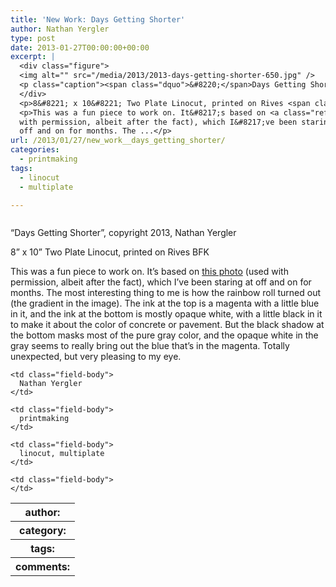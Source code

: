 ```yaml
---
title: 'New Work: Days Getting Shorter'
author: Nathan Yergler
type: post
date: 2013-01-27T00:00:00+00:00
excerpt: |
  <div class="figure">
  <img alt="" src="/media/2013/2013-days-getting-shorter-650.jpg" />
  <p class="caption"><span class="dquo">&#8220;</span>Days Getting Shorter&#8221;, copyright 2013, Nathan Yergler</p>
  </div>
  <p>8&#8221; x 10&#8221; Two Plate Linocut, printed on Rives <span class="caps">BFK</span></p>
  <p>This was a fun piece to work on. It&#8217;s based on <a class="reference external" href="http://nerdluv.org/post/32881677434/chicago-days-getting-shorter">this photo</a> (used
  with permission, albeit after the fact), which I&#8217;ve been staring at
  off and on for months. The ...</p>
url: /2013/01/27/new_work__days_getting_shorter/
categories:
  - printmaking
tags:
  - linocut
  - multiplate

---
```

<div class="figure">
  <img alt="" src="/media/2013/2013-days-getting-shorter-650.jpg" />

  <p class="caption">
    <span class="dquo">&#8220;</span>Days Getting Shorter&#8221;, copyright 2013, Nathan Yergler
  </p>
</div>

8&#8221; x 10&#8221; Two Plate Linocut, printed on Rives <span class="caps">BFK</span>

This was a fun piece to work on. It&#8217;s based on [this photo][1]  (used with permission, albeit after the fact), which I&#8217;ve been staring at off and on for months. The most interesting thing to me is how the rainbow roll turned out (the gradient in the image). The ink at the top is a magenta with a little blue in it, and the ink at the bottom is mostly opaque white, with a little black in it to make it about the color of concrete or pavement. But the black shadow at the bottom masks most of the pure gray color, and the opaque white in the gray seems to really bring out the blue that&#8217;s in the magenta. Totally unexpected, but very pleasing to my eye.

<table class="docutils field-list" frame="void" rules="none">
  <col class="field-name" /> <col class="field-body" /> <tr class="field">
    <th class="field-name">
      author:
    </th>

    <td class="field-body">
      Nathan Yergler
    </td>
  </tr>

  <tr class="field">
    <th class="field-name">
      category:
    </th>

    <td class="field-body">
      printmaking
    </td>
  </tr>

  <tr class="field">
    <th class="field-name">
      tags:
    </th>

    <td class="field-body">
      linocut, multiplate
    </td>
  </tr>

  <tr class="field">
    <th class="field-name">
      comments:
    </th>

    <td class="field-body">
    </td>
  </tr>
</table>

 [1]: http://nerdluv.org/post/32881677434/chicago-days-getting-shorter